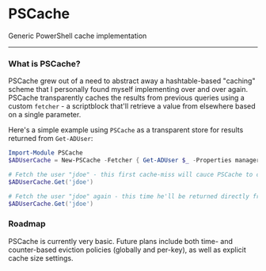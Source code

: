 # PSCache
Generic PowerShell cache implementation

----

### What is PSCache?

PSCache grew out of a need to abstract away a hashtable-based "caching" scheme that I personally found myself implementing over and over again. PSCache transparently caches the results from previous queries using a custom `fetcher` - a scriptblock that'll retrieve a value from elsewhere based on a single parameter.

Here's a simple example using `PSCache` as a transparent store for results returned from `Get-ADUser`:

```powershell
Import-Module PSCache
$ADUserCache = New-PSCache -Fetcher { Get-ADUser $_ -Properties manager,title,employeeId }

# Fetch the user "jdoe" - this first cache-miss will cauce PSCache to call the `$Fetcher` scriptblock once and return the result
$ADUserCache.Get('jdoe')

# Fetch the user "jdoe" again - this time he'll be returned directly from the cache
$ADUserCache.Get('jdoe')
```

### Roadmap

PSCache is currently very basic. Future plans include both time- and counter-based eviction policies (globally and per-key), as well as explicit cache size settings.
